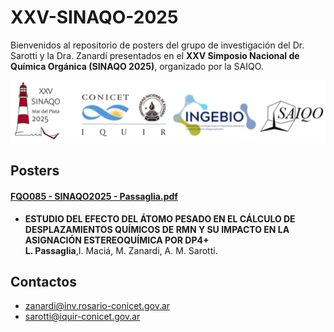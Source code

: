 # XXV-SINAQO-2025

Bienvenidos al repositorio de posters del grupo de investigación del Dr. Sarotti y la Dra. Zanardi presentados en el **XXV Simposio Nacional de Química Orgánica (SINAQO 2025)**, organizado por la SAIQO.

<img alt="Show" src="https://github.com/Sarotti-Lab/XXV-SINAQO-2025/raw/main/LA2.png" width="578" height="100"/>

## Posters

#### [FQO085 - SINAQO2025 - Passaglia.pdf](https://github.com/user-attachments/files/23169438/FQO085-SINAQO2025-Passaglia.pdf)
* **ESTUDIO DEL EFECTO DEL ÁTOMO PESADO EN EL CÁLCULO DE DESPLAZAMIENTOS QUÍMICOS DE RMN Y SU IMPACTO EN LA ASIGNACIÓN ESTEREOQUÍMICA POR DP4+**  
  **L. Passaglia**,I. Maciá, M. Zanardi, A. M. Sarotti.



## Contactos
* zanardi@inv.rosario-conicet.gov.ar  
* sarotti@iquir-conicet.gov.ar
